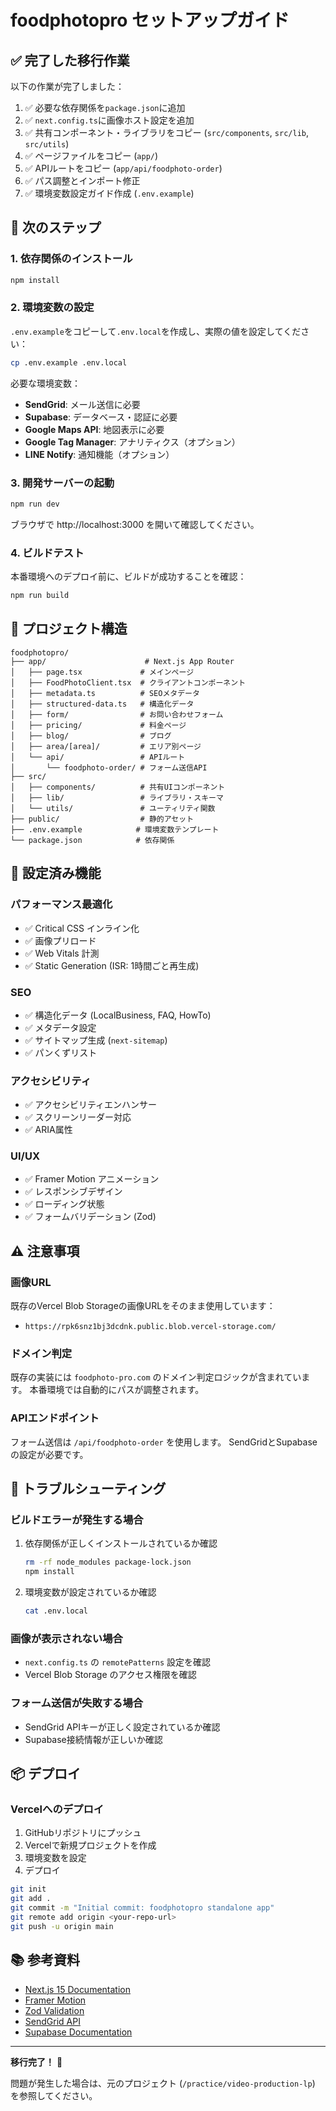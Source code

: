 # foodphotopro セットアップガイド

## ✅ 完了した移行作業

以下の作業が完了しました：

1. ✅ 必要な依存関係を`package.json`に追加
2. ✅ `next.config.ts`に画像ホスト設定を追加
3. ✅ 共有コンポーネント・ライブラリをコピー (`src/components`, `src/lib`, `src/utils`)
4. ✅ ページファイルをコピー (`app/`)
5. ✅ APIルートをコピー (`app/api/foodphoto-order`)
6. ✅ パス調整とインポート修正
7. ✅ 環境変数設定ガイド作成 (`.env.example`)

## 🚀 次のステップ

### 1. 依存関係のインストール

```bash
npm install
```

### 2. 環境変数の設定

`.env.example`をコピーして`.env.local`を作成し、実際の値を設定してください：

```bash
cp .env.example .env.local
```

必要な環境変数：
- **SendGrid**: メール送信に必要
- **Supabase**: データベース・認証に必要
- **Google Maps API**: 地図表示に必要
- **Google Tag Manager**: アナリティクス（オプション）
- **LINE Notify**: 通知機能（オプション）

### 3. 開発サーバーの起動

```bash
npm run dev
```

ブラウザで http://localhost:3000 を開いて確認してください。

### 4. ビルドテスト

本番環境へのデプロイ前に、ビルドが成功することを確認：

```bash
npm run build
```

## 📁 プロジェクト構造

```
foodphotopro/
├── app/                      # Next.js App Router
│   ├── page.tsx             # メインページ
│   ├── FoodPhotoClient.tsx  # クライアントコンポーネント
│   ├── metadata.ts          # SEOメタデータ
│   ├── structured-data.ts   # 構造化データ
│   ├── form/                # お問い合わせフォーム
│   ├── pricing/             # 料金ページ
│   ├── blog/                # ブログ
│   ├── area/[area]/         # エリア別ページ
│   └── api/                 # APIルート
│       └── foodphoto-order/ # フォーム送信API
├── src/
│   ├── components/          # 共有UIコンポーネント
│   ├── lib/                 # ライブラリ・スキーマ
│   └── utils/               # ユーティリティ関数
├── public/                  # 静的アセット
├── .env.example            # 環境変数テンプレート
└── package.json            # 依存関係

```

## 🔧 設定済み機能

### パフォーマンス最適化
- ✅ Critical CSS インライン化
- ✅ 画像プリロード
- ✅ Web Vitals 計測
- ✅ Static Generation (ISR: 1時間ごと再生成)

### SEO
- ✅ 構造化データ (LocalBusiness, FAQ, HowTo)
- ✅ メタデータ設定
- ✅ サイトマップ生成 (`next-sitemap`)
- ✅ パンくずリスト

### アクセシビリティ
- ✅ アクセシビリティエンハンサー
- ✅ スクリーンリーダー対応
- ✅ ARIA属性

### UI/UX
- ✅ Framer Motion アニメーション
- ✅ レスポンシブデザイン
- ✅ ローディング状態
- ✅ フォームバリデーション (Zod)

## ⚠️ 注意事項

### 画像URL
既存のVercel Blob Storageの画像URLをそのまま使用しています：
- `https://rpk6snz1bj3dcdnk.public.blob.vercel-storage.com/`

### ドメイン判定
既存の実装には `foodphoto-pro.com` のドメイン判定ロジックが含まれています。
本番環境では自動的にパスが調整されます。

### APIエンドポイント
フォーム送信は `/api/foodphoto-order` を使用します。
SendGridとSupabaseの設定が必要です。

## 🐛 トラブルシューティング

### ビルドエラーが発生する場合
1. 依存関係が正しくインストールされているか確認
   ```bash
   rm -rf node_modules package-lock.json
   npm install
   ```

2. 環境変数が設定されているか確認
   ```bash
   cat .env.local
   ```

### 画像が表示されない場合
- `next.config.ts` の `remotePatterns` 設定を確認
- Vercel Blob Storage のアクセス権限を確認

### フォーム送信が失敗する場合
- SendGrid APIキーが正しく設定されているか確認
- Supabase接続情報が正しいか確認

## 📦 デプロイ

### Vercelへのデプロイ

1. GitHubリポジトリにプッシュ
2. Vercelで新規プロジェクトを作成
3. 環境変数を設定
4. デプロイ

```bash
git init
git add .
git commit -m "Initial commit: foodphotopro standalone app"
git remote add origin <your-repo-url>
git push -u origin main
```

## 📚 参考資料

- [Next.js 15 Documentation](https://nextjs.org/docs)
- [Framer Motion](https://www.framer.com/motion/)
- [Zod Validation](https://zod.dev/)
- [SendGrid API](https://docs.sendgrid.com/)
- [Supabase Documentation](https://supabase.com/docs)

---

**移行完了！** 🎉

問題が発生した場合は、元のプロジェクト (`/practice/video-production-lp`) を参照してください。
